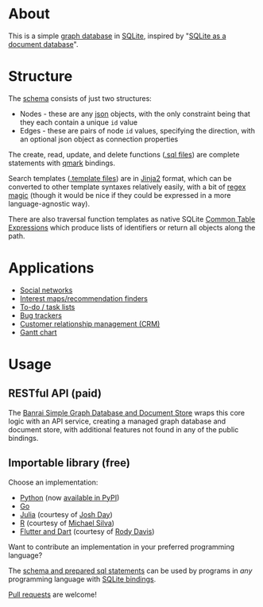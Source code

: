 # About

This is a simple [graph database](https://en.wikipedia.org/wiki/Graph_database) in [SQLite](https://www.sqlite.org/), inspired by "[SQLite as a document database](https://dgl.cx/2020/06/sqlite-json-support)".

# Structure

The [schema](sql/schema.sql) consists of just two structures:

* Nodes - these are any [json](https://www.json.org/) objects, with the only constraint being that they each contain a unique `id` value 
* Edges - these are pairs of node `id` values, specifying the direction, with an optional json object as connection properties

The create, read, update, and delete functions ([.sql files](sql)) are complete statements with [qmark](https://docs.python.org/3/library/sqlite3.html#sqlite3.paramstyle) bindings.

Search templates ([.template files](sql)) are in [Jinja2](https://pypi.org/project/Jinja2/) format, which can be converted to other template syntaxes relatively easily, with a bit of [regex magic](https://github.com/dpapathanasiou/simple-graph-go/blob/main/generate-constants.sh) (though it would be nice if they could be expressed in a more language-agnostic way).

There are also traversal function templates as native SQLite [Common Table Expressions](https://www.sqlite.org/lang_with.html) which produce lists of identifiers or return all objects along the path.

# Applications

* [Social networks](https://en.wikipedia.org/wiki/Social_graph)
* [Interest maps/recommendation finders](https://en.wikipedia.org/wiki/Interest_graph)
* [To-do / task lists](https://en.wikipedia.org/wiki/Task_list)
* [Bug trackers](https://en.wikipedia.org/wiki/Open-source_software_development#Bug_trackers_and_task_lists)
* [Customer relationship management (CRM)](https://en.wikipedia.org/wiki/Customer_relationship_management)
* [Gantt chart](https://en.wikipedia.org/wiki/Gantt_chart)

# Usage

## RESTful API (paid)

The [Banrai Simple Graph Database and Document Store](https://banrai.com/) wraps this core logic with an API service, creating a managed graph database and document store, with additional features not found in any of the public bindings.

## Importable library (free)

Choose an implementation:

* [Python](https://github.com/dpapathanasiou/simple-graph-pypi) (now [available in PyPI](https://pypi.org/project/simple-graph-sqlite/))
* [Go](https://github.com/dpapathanasiou/simple-graph-go)
* [Julia](https://github.com/JuliaComputing/SQLiteGraph.jl) (courtesy of [Josh Day](https://github.com/joshday))
* [R](https://github.com/mikeasilva/simplegraphdb) (courtesy of [Michael Silva](https://github.com/mikeasilva))
* [Flutter and Dart](https://github.com/rodydavis/flutter_graph_database) (courtesy of [Rody Davis](https://github.com/rodydavis))

Want to contribute an implementation in your preferred programming language?

The [schema and prepared sql statements](sql) can be used by programs in *any* programming language with [SQLite bindings](https://en.wikipedia.org/wiki/SQLite#Programming_language_support). 

[Pull requests](https://help.github.com/articles/about-pull-requests/) are welcome!
